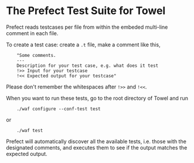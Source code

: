 The Prefect Test Suite for Towel
====

Prefect reads testcases per file from within the embeded multi-line comment in each file.

To create a test case: create a `.t` file, make a comment like this,

        "Some comments.
        ---
        Description for your test case, e.g. what does it test
        !>> Input for your testcase
        !<< Expected output for your testcase"

Please don't remember the whitespaces after `!>>` and `!<<`.

When you want to run these tests, go to the root directory of Towel and run

        ./waf configure --conf-test test

or

        ./waf test

Prefect will automatically discover all the available tests, i.e. those with the designated comments, and executes them to see if the output matches the expected output.
